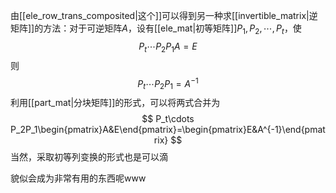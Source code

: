 由[[ele_row_trans_composited|这个]]可以得到另一种求[[invertible_matrix|逆矩阵]]的方法：对于可逆矩阵$A$，设有[[ele_mat|初等矩阵]]$P_1,P_2,\cdots,P_t$，使
$$
P_t\cdots P_2P_1A=E
$$
则
$$
P_t\cdots P_2P_1=A^{-1}
$$
利用[[part_mat|分块矩阵]]的形式，可以将两式合并为
$$
P_t\cdots P_2P_1\begin{pmatrix}A&E\end{pmatrix}=\begin{pmatrix}E&A^{-1}\end{pmatrix}
$$
当然，采取初等列变换的形式也是可以滴

貌似会成为非常有用的东西呢www